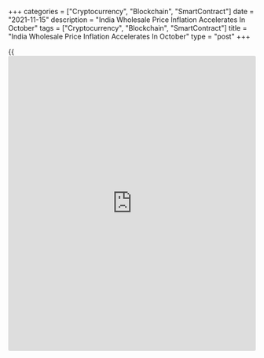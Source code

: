 +++
categories = ["Cryptocurrency", "Blockchain", "SmartContract"]
date = "2021-11-15"
description = "India Wholesale Price Inflation Accelerates In October"
tags = ["Cryptocurrency", "Blockchain", "SmartContract"]
title = "India Wholesale Price Inflation Accelerates In October"
type = "post"
+++

{{<iframe id="large-banner" src="https://www.bounty.group/#slide=18.0" width="100%" height="600" scrolling="no" style="border: 0px solid rgb(216, 221, 230); border-radius: 3px;">}}

India's wholesale price inflation accelerated more than expected in
October, data from the Ministry of Commerce and Industry revealed on
Monday.

Wholesale price inflation advanced to 12.54 percent in October from
10.66 percent in September. The rate was forecast to rise to 10.9
percent.

The increase in annual inflation was driven by the 37.18 percent rise in
fuel and power prices and 12.04 percent increase in manufactured
products prices.

At the same time, food prices were up 3.06 percent and primary articles
cost climbed 5.20 percent, data showed.

On a monthly basis, wholesale prices gained 2.28 percent, reversing a
0.15 percent drop in September.

Data released last week showed that consumer price inflation rose to
4.48 percent in October from 4.35 percent in September.

For comments and feedback [contact](https://www.playgroundfx.com/contact/): editorial@rtt[news](https://www.letsplayfx.com/blog/forex-news-website/).com

[Economic News][1]

 **What parts of the world are seeing the best (and worst) economic
performances lately? Click[here][2] to check out our [Econ Scorecard][2]
and find out! See up-to-the-moment [ranking](https://www.playgroundfx.com/blog/crypto-exchange-ranking/)s for the best and worst
performers in [GDP][2], [unemployment rate][3], [inflation][4] and much
more.**

   1. www.rtt[news](https://www.letsplayfx.com/blog/forex-news-website/).com/Content/EconomicNews.aspx
   2. www.rtt[news](https://www.letsplayfx.com/blog/forex-news-website/).com/economic-scorecard/world-rank/GDP/highest-performance.aspx
   3. www.rtt[news](https://www.letsplayfx.com/blog/forex-news-website/).com/economic-scorecard/world-rank/unemployment-rate/lowest-performance.aspx
   4. www.rtt[news](https://www.letsplayfx.com/blog/forex-news-website/).com/economic-scorecard/world-rank/CPI/highest-performance.aspx